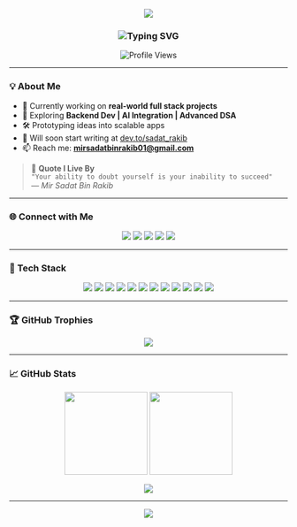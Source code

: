 <p align="center">
  <img src="https://capsule-render.vercel.app/api?type=waving&color=gradient&height=180&section=header&text=Hi%20I'm%20Mir%20Sadat%20Bin%20Rakib&fontSize=35&fontColor=fff&animation=fadeIn" />
</p>

<h3 align="center">
  <img src="https://readme-typing-svg.demolab.com?font=Fira+Code&duration=3000&pause=1000&color=64FFDA&center=true&vCenter=true&width=435&lines= Front-End+Developer+%7C+CS+%26+Math+@+UofA ;Building+Next-Gen+Web+Experiences;Code.+Design.+Innovate." alt="Typing SVG" />
</h3>

<p align="center">
  <img src="https://komarev.com/ghpvc/?username=sadat-rakib&label=Profile%20views&color=0e75b6&style=flat" alt="Profile Views" />
</p>

---

### 💡 About Me  

- 🔭 Currently working on **real-world full stack projects**  
- 🌱 Exploring **Backend Dev | AI Integration | Advanced DSA**  
- 🛠️ Prototyping ideas into scalable apps  
- 📝 Will soon start writing at [dev.to/sadat_rakib](https://dev.to/sadat_rakib)  
- 📫 Reach me: **mirsadatbinrakib01@gmail.com**

> 🧠 **Quote I Live By**  
> `"Your ability to doubt yourself is your inability to succeed"`  
> — *Mir Sadat Bin Rakib*

---

### 🌐 Connect with Me  

<p align="center">
  <a href="https://dev.to/sadat_rakib"><img src="https://img.shields.io/badge/dev.to-000?style=for-the-badge&logo=devdotto&logoColor=white"/></a>
  <a href="https://linkedin.com/in/mir-sadat-bin-rakib"><img src="https://img.shields.io/badge/linkedin-0077B5?style=for-the-badge&logo=linkedin&logoColor=white"/></a>
  <a href="https://twitter.com/sadat_03"><img src="https://img.shields.io/badge/Twitter-1DA1F2?style=for-the-badge&logo=twitter&logoColor=white"/></a>
  <a href="https://medium.com/@mirsadatbinrakib01"><img src="https://img.shields.io/badge/medium-000000?style=for-the-badge&logo=medium&logoColor=white"/></a>
  <a href="https://leetcode.com/sadat_07"><img src="https://img.shields.io/badge/LeetCode-FFA116?style=for-the-badge&logo=leetcode&logoColor=black"/></a>
</p>

---

### 🧠 Tech Stack

<p align="center">
  <img src="https://img.shields.io/badge/HTML5-E34F26?style=for-the-badge&logo=html5&logoColor=white" />
  <img src="https://img.shields.io/badge/CSS3-1572B6?style=for-the-badge&logo=css3&logoColor=white" />
  <img src="https://img.shields.io/badge/JavaScript-F7DF1E?style=for-the-badge&logo=javascript&logoColor=black" />
  <img src="https://img.shields.io/badge/TypeScript-3178C6?style=for-the-badge&logo=typescript&logoColor=white" />
  <img src="https://img.shields.io/badge/React-61DAFB?style=for-the-badge&logo=react&logoColor=black" />
  <img src="https://img.shields.io/badge/Node.js-339933?style=for-the-badge&logo=nodedotjs&logoColor=white" />
  <img src="https://img.shields.io/badge/Tailwind_CSS-06B6D4?style=for-the-badge&logo=tailwindcss&logoColor=white" />
  <img src="https://img.shields.io/badge/Vite-646CFF?style=for-the-badge&logo=vite&logoColor=white" />
  <img src="https://img.shields.io/badge/Git-F05032?style=for-the-badge&logo=git&logoColor=white" />
  <img src="https://img.shields.io/badge/GitHub-181717?style=for-the-badge&logo=github&logoColor=white" />
  <img src="https://img.shields.io/badge/Python-3776AB?style=for-the-badge&logo=python&logoColor=white" />
  <img src="https://img.shields.io/badge/Figma-F24E1E?style=for-the-badge&logo=figma&logoColor=white" />
</p>

---

### 🏆 GitHub Trophies

<p align="center">
  <img src="https://github-profile-trophy.vercel.app/?username=sadat-rakib&theme=darkhub&no-frame=true&margin-w=10&row=1&column=6" />
</p>

---

### 📈 GitHub Stats

<p align="center">
  <img height="150px" src="https://github-readme-stats.vercel.app/api?username=sadat-rakib&show_icons=true&theme=react&count_private=true" />
  <img height="150px" src="https://github-readme-stats.vercel.app/api/top-langs/?username=sadat-rakib&layout=compact&theme=react" />
</p>

<p align="center">
  <img src="https://github-readme-streak-stats.herokuapp.com?user=sadat-rakib&theme=react&hide_border=false" />
</p>

---

<p align="center">
  <img src="https://capsule-render.vercel.app/api?type=waving&color=gradient&height=100&section=footer"/>
</p>

